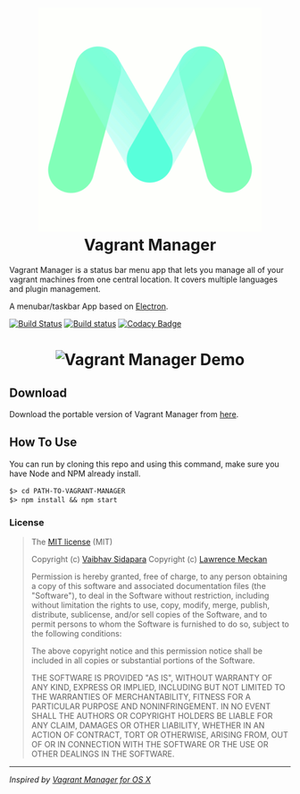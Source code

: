 <h1 align="center">
    <img src="/app//assets/images/logo.gif" alt="Vagrant Manager" width="400px">
    <br>
    Vagrant Manager
</h1>

Vagrant Manager is a status bar menu app that lets you manage all of your vagrant machines from one central location. It covers multiple languages and plugin management. 

A menubar/taskbar App based on <a href="http://electron.atom.io" target="_blank">Electron</a>.

[![Build Status](https://travis-ci.org/absalomedia/vagrant-manager.svg?branch=master)](https://travis-ci.org/absalomedia/vagrant-manager) [![Build status](https://ci.appveyor.com/api/projects/status/1ju13idwcwthuvpf/branch/master?svg=true)](https://ci.appveyor.com/project/absalomedia/vagrant-manager/branch/master) [![Codacy Badge](https://api.codacy.com/project/badge/Grade/a6e3bb668722444d8a6bf8bf5af44b53)](https://www.codacy.com/app/media/vagrant-manager?utm_source=github.com&utm_medium=referral&utm_content=absalomedia/vagrant-manager&utm_campaign=badger)
<h1 align="center">
    <img src="/app/assets/images/demo.gif" alt="Vagrant Manager Demo">
</h1>

## Download

Download the portable version of Vagrant Manager from [here](https://github.com/absalomedia/vagrant-manager/releases/latest).

## How To Use
You can run by cloning this repo and using this command, make sure you have Node and NPM already install.

```
$> cd PATH-TO-VAGRANT-MANAGER
$> npm install && npm start
```

### License
>The [MIT license](https://opensource.org/licenses/MIT) (MIT)
>
>Copyright (c) [Vaibhav Sidapara](mailto:vaibhav.sidapara@gmail.com)
>Copyright (c) [Lawrence Meckan](http://www.absalom.biz) 
>
>Permission is hereby granted, free of charge, to any person obtaining a copy of this software and associated documentation files (the "Software"), to deal in the Software without restriction, including without limitation the rights to use, copy, modify, merge, publish, distribute, sublicense, and/or sell copies of the Software, and to permit persons to whom the Software is furnished to do so, subject to the following conditions:
>
>The above copyright notice and this permission notice shall be included in all copies or substantial portions of the Software.
>
>THE SOFTWARE IS PROVIDED "AS IS", WITHOUT WARRANTY OF ANY KIND, EXPRESS OR IMPLIED, INCLUDING BUT NOT LIMITED TO THE WARRANTIES OF MERCHANTABILITY, FITNESS FOR A PARTICULAR PURPOSE AND NONINFRINGEMENT. IN NO EVENT SHALL THE AUTHORS OR COPYRIGHT HOLDERS BE LIABLE FOR ANY CLAIM, DAMAGES OR OTHER LIABILITY, WHETHER IN AN ACTION OF CONTRACT, TORT OR OTHERWISE, ARISING FROM, OUT OF OR IN CONNECTION WITH THE SOFTWARE OR THE USE OR OTHER DEALINGS IN THE SOFTWARE.


___
*Inspired by [Vagrant Manager for OS X](http://vagrantmanager.com/)*